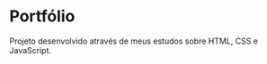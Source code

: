 # Portfólio

Projeto desenvolvido através de meus estudos sobre HTML, CSS e JavaScript. 

<img title="" src="C:\Users\Alexandre\Desktop\Screenshot_1.png" alt="">

<img title="" src="C:\Users\Alexandre\Desktop\Screenshot_2.png" alt="">

<img title="" src="C:\Users\Alexandre\Desktop\Screenshot_3.png" alt="">

<img title="" src="C:\Users\Alexandre\Desktop\Screenshot_4.png" alt="">
